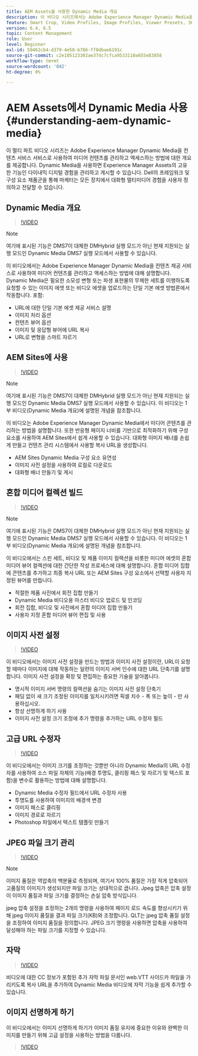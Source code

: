 ```yaml
---
title: AEM Assets을 사용한 Dynamic Media 개요
description: 이 비디오 시리즈에서는 Adobe Experience Manager Dynamic Media을 컨텐츠 서비스 서비스로 사용하여 미디어 컨텐츠를 관리하고 액세스하는 방법에 대한 개요를 제공합니다. Dynamic Media을 사용하면 Experience Manager Assets의 고유한 기능인 다이내믹 디지털 경험을 관리하고 게시할 수 있습니다. Dell의 프레임워크 및 구성 요소 제품군을 통해 마케터는 모든 장치에서 대화형 멀티미디어 경험을 사용자 정의하고 전달할 수 있습니다.
feature: Smart Crop, Video Profiles, Image Profiles, Viewer Presets, 360 VR Video, Image Sets, Spin Sets
version: 6.4, 6.5
topic: Content Management
role: User
level: Beginner
exl-id: 59462cb4-d379-4e58-b786-ff8dbae6191c
source-git-commit: c2e105123302ae37dc7cfca9533110a655e83858
workflow-type: tm+mt
source-wordcount: '842'
ht-degree: 0%

---
```


# AEM Assets에서 Dynamic Media 사용 {#understanding-aem-dynamic-media}

이 멀티 파트 비디오 시리즈는 Adobe Experience Manager Dynamic Media을 컨텐츠 서비스 서비스로 사용하여 미디어 컨텐츠를 관리하고 액세스하는 방법에 대한 개요를 제공합니다. Dynamic Media을 사용하면 Experience Manager Assets의 고유한 기능인 다이내믹 디지털 경험을 관리하고 게시할 수 있습니다. Dell의 프레임워크 및 구성 요소 제품군을 통해 마케터는 모든 장치에서 대화형 멀티미디어 경험을 사용자 정의하고 전달할 수 있습니다.

## Dynamic Media 개요

>[!VIDEO](https://video.tv.adobe.com/v/27144?quality=12&learn=on)

>[!NOTE]
>
>여기에 표시된 기능은 DMS7이 대체한 DMHybrid 실행 모드가 아닌 현재 지원되는 실행 모드인 Dynamic Media DMS7 실행 모드에서 사용할 수 있습니다.

이 비디오에서는 Adobe Experience Manager Dynamic Media을 컨텐츠 제공 서비스로 사용하여 미디어 컨텐츠를 관리하고 액세스하는 방법에 대해 설명합니다. Dynamic Media은 필요한 소모성 변형 또는 파생 표현물의 무제한 세트를 이행하도록 요청할 수 있는 이미지 에셋 또는 비디오 에셋을 업로드하는 단일 기본 에셋 방법론에서 작동합니다. 포함:

* URL에 대한 단일 기본 에셋 제공 서비스 설명
* 이미지 처리 옵션
* 컨텐츠 뷰어 옵션
* 이미지 및 응답형 뷰어에 URL 복사
* URL로 변형을 스마트 자르기

## AEM Sites에 사용

>[!VIDEO](https://video.tv.adobe.com/v/27145?quality=12&learn=on)

>[!NOTE]
>
>여기에 표시된 기능은 DMS7이 대체한 DMHybrid 실행 모드가 아닌 현재 지원되는 실행 모드인 Dynamic Media DMS7 실행 모드에서 사용할 수 있습니다. 이 비디오는 1부 비디오(Dynamic Media 개요)에 설명된 개념을 참조합니다.

이 비디오는 Adobe Experience Manager Dynamic Media에서 미디어 콘텐츠를 관리하는 방법을 설명합니다. 또한 반응형 페이지 너비를 기반으로 최적화하기 위해 구성 요소를 사용하여 AEM Sites에서 쉽게 사용할 수 있습니다. 대화형 이미지 배너를 손쉽게 만들고 컨텐츠 관리 시스템에서 사용할 복사 URL을 생성합니다.

* AEM Sites Dynamic Media 구성 요소 유연성
* 이미지 사전 설정을 사용하여 로컬로 다운로드
* 대화형 배너 만들기 및 게시

## 혼합 미디어 컬렉션 빌드

>[!VIDEO](https://video.tv.adobe.com/v/27146?quality=12&learn=on)

>[!NOTE]
>
>여기에 표시된 기능은 DMS7이 대체한 DMHybrid 실행 모드가 아닌 현재 지원되는 실행 모드인 Dynamic Media DMS7 실행 모드에서 사용할 수 있습니다. 이 비디오는 1부 비디오(Dynamic Media 개요)에 설명된 개념을 참조합니다.

이 비디오에서는 스핀 세트, 비디오 및 제품 이미지 컬렉션을 비롯한 미디어 에셋의 혼합 미디어 뷰어 컬렉션에 대한 간단한 작성 프로세스에 대해 설명합니다. 혼합 미디어 집합에 콘텐츠를 추가하고 최종 복사 URL 또는 AEM Sites 구성 요소에서 선택할 사용자 지정된 뷰어를 만듭니다.

* 적절한 제품 사진에서 회전 집합 만들기
* Dynamic Media 비디오용 마스터 비디오 업로드 및 인코딩
* 회전 집합, 비디오 및 사진에서 혼합 미디어 집합 만들기
* 사용자 지정 혼합 미디어 뷰어 편집 및 사용

## 이미지 사전 설정

>[!VIDEO](https://video.tv.adobe.com/v/27320?quality=12&learn=on)

이 비디오에서는 이미지 사전 설정을 만드는 방법과 이미지 사전 설정이란, URL이 요청할 때마다 이미지에 대해 작동하는 일련의 이미지 서버 인수에 대한 URL 단축기를 설명합니다. 이미지 사전 설정을 확장 및 편집하는 중요한 기술을 알아봅니다.

* 명시적 이미지 서버 명령의 컬렉션을 숨기는 이미지 사전 설정 단축기
* 패딩 없이 새 크기 조정된 이미지를 일치시키려면 픽셀 치수 - 폭 또는 높이 - 만 사용하십시오.
* 항상 선명하게 하기 사용
* 이미지 사전 설정 크기 조정에 추가 명령을 추가하는 URL 수정자 필드

## 고급 URL 수정자

>[!VIDEO](https://video.tv.adobe.com/v/27319?quality=12&learn=on)

이 비디오에서는 이미지 크기를 조정하는 것뿐만 아니라 Dynamic Media의 URL 수정자를 사용하여 소스 파일 자체의 기능(배경 투명도, 클리핑 패스 및 자르기 및 텍스트 포함)을 변수로 활용하는 방법에 대해 설명합니다.

* Dynamic Media 수정자 필드에서 URL 수정자 사용
* 투명도를 사용하여 이미지의 배경색 변경
* 이미지 패스로 클리핑
* 이미지 경로로 자르기
* Photoshop 파일에서 텍스트 템플릿 만들기

## JPEG 파일 크기 관리

>[!VIDEO](https://video.tv.adobe.com/v/27404?quality=12&learn=on)


>[!NOTE]
>
>이미지 품질은 역압축의 백분율로 측정되며, 여기서 100% 품질은 가장 적게 압축되어 고품질의 이미지가 생성되지만 파일 크기는 상대적으로 큽니다. Jpeg 압축은 압축 설정이 이미지 품질과 파일 크기를 결정하는 손실 압축 방식입니다.

jpeg 압축 설정을 조정하는 2개의 명령을 사용하여 페이지 로드 속도를 향상시키기 위해 jpeg 이미지 품질을 결과 파일 크기(KB)와 조정합니다. QLT는 jpeg 압축 품질 설정을 조정하여 이미지 품질을 정의합니다. JPEG 크기 명령을 사용하면 압축을 사용하여 달성해야 하는 파일 크기를 지정할 수 있습니다.

## 자막

>[!VIDEO](https://video.tv.adobe.com/v/28074?quality=12&learn=on)

비디오에 대한 CC 정보가 포함된 추가 자막 파일 문서인 web.VTT 사이드카 파일을 가리키도록 복사 URL을 추가하여 Dynamic Media 비디오에 자막 기능을 쉽게 추가할 수 있습니다.

## 이미지 선명하게 하기

이 비디오에서는 이미지 선명하게 하기가 이미지 품질 유지에 중요한 이유와 완벽한 이미지를 만들기 위해 고급 설정을 사용하는 방법을 다룹니다.

>[!VIDEO](https://demos-pub.assetsadobe.com/etc/dam/viewers/s7viewers/html5/VideoViewer.html?asset=%2Fcontent%2Fdam%2Fdm-public-facing-upgrade-portal-video%2F04_DynamicImagery_AdvancedSettings_071917_BH.mp4&amp;config=/etc/dam/presets/viewer/Video_social&amp;serverUrl=https%3A%2F%2Fadobedemo62-h.assetsadobe.com%2Fis%2Fimage%2F&amp;contenturl=%2F&amp;config2=/etc/dam/presets/analytics&amp;videoserverurl=https://gateway-na.assetsadobe.com/DMGateway/public/demoCo&amp;posterimage=/content/dam/dm-public-facing-upgrade-portal-video/04_DynamicImagery_AdvancedSettings_071917_BH.mp4)
